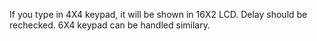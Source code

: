 If you type in 4X4 keypad, it will be shown in 16X2 LCD.
Delay should be rechecked.
6X4 keypad can be handled similary.